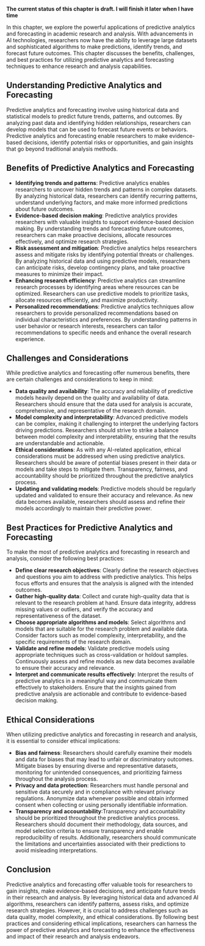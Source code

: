**The current status of this chapter is draft. I will finish it later when I have time**

In this chapter, we explore the powerful applications of predictive analytics and forecasting in academic research and analysis. With advancements in AI technologies, researchers now have the ability to leverage large datasets and sophisticated algorithms to make predictions, identify trends, and forecast future outcomes. This chapter discusses the benefits, challenges, and best practices for utilizing predictive analytics and forecasting techniques to enhance research and analysis capabilities.

Understanding Predictive Analytics and Forecasting
--------------------------------------------------

Predictive analytics and forecasting involve using historical data and statistical models to predict future trends, patterns, and outcomes. By analyzing past data and identifying hidden relationships, researchers can develop models that can be used to forecast future events or behaviors. Predictive analytics and forecasting enable researchers to make evidence-based decisions, identify potential risks or opportunities, and gain insights that go beyond traditional analysis methods.

Benefits of Predictive Analytics and Forecasting
------------------------------------------------

* **Identifying trends and patterns**: Predictive analytics enables researchers to uncover hidden trends and patterns in complex datasets. By analyzing historical data, researchers can identify recurring patterns, understand underlying factors, and make more informed predictions about future outcomes.
* **Evidence-based decision making**: Predictive analytics provides researchers with valuable insights to support evidence-based decision making. By understanding trends and forecasting future outcomes, researchers can make proactive decisions, allocate resources effectively, and optimize research strategies.
* **Risk assessment and mitigation**: Predictive analytics helps researchers assess and mitigate risks by identifying potential threats or challenges. By analyzing historical data and using predictive models, researchers can anticipate risks, develop contingency plans, and take proactive measures to minimize their impact.
* **Enhancing research efficiency**: Predictive analytics can streamline research processes by identifying areas where resources can be optimized. Researchers can use predictive models to prioritize tasks, allocate resources efficiently, and maximize productivity.
* **Personalized recommendations**: Predictive analytics techniques allow researchers to provide personalized recommendations based on individual characteristics and preferences. By understanding patterns in user behavior or research interests, researchers can tailor recommendations to specific needs and enhance the overall research experience.

Challenges and Considerations
-----------------------------

While predictive analytics and forecasting offer numerous benefits, there are certain challenges and considerations to keep in mind:

* **Data quality and availability**: The accuracy and reliability of predictive models heavily depend on the quality and availability of data. Researchers should ensure that the data used for analysis is accurate, comprehensive, and representative of the research domain.
* **Model complexity and interpretability**: Advanced predictive models can be complex, making it challenging to interpret the underlying factors driving predictions. Researchers should strive to strike a balance between model complexity and interpretability, ensuring that the results are understandable and actionable.
* **Ethical considerations**: As with any AI-related application, ethical considerations must be addressed when using predictive analytics. Researchers should be aware of potential biases present in their data or models and take steps to mitigate them. Transparency, fairness, and accountability should be prioritized throughout the predictive analytics process.
* **Updating and validating models**: Predictive models should be regularly updated and validated to ensure their accuracy and relevance. As new data becomes available, researchers should assess and refine their models accordingly to maintain their predictive power.

Best Practices for Predictive Analytics and Forecasting
-------------------------------------------------------

To make the most of predictive analytics and forecasting in research and analysis, consider the following best practices:

* **Define clear research objectives**: Clearly define the research objectives and questions you aim to address with predictive analytics. This helps focus efforts and ensures that the analysis is aligned with the intended outcomes.
* **Gather high-quality data**: Collect and curate high-quality data that is relevant to the research problem at hand. Ensure data integrity, address missing values or outliers, and verify the accuracy and representativeness of the dataset.
* **Choose appropriate algorithms and models**: Select algorithms and models that are suitable for the research problem and available data. Consider factors such as model complexity, interpretability, and the specific requirements of the research domain.
* **Validate and refine models**: Validate predictive models using appropriate techniques such as cross-validation or holdout samples. Continuously assess and refine models as new data becomes available to ensure their accuracy and relevance.
* **Interpret and communicate results effectively**: Interpret the results of predictive analytics in a meaningful way and communicate them effectively to stakeholders. Ensure that the insights gained from predictive analysis are actionable and contribute to evidence-based decision making.

Ethical Considerations
----------------------

When utilizing predictive analytics and forecasting in research and analysis, it is essential to consider ethical implications:

* **Bias and fairness**: Researchers should carefully examine their models and data for biases that may lead to unfair or discriminatory outcomes. Mitigate biases by ensuring diverse and representative datasets, monitoring for unintended consequences, and prioritizing fairness throughout the analysis process.
* **Privacy and data protection**: Researchers must handle personal and sensitive data securely and in compliance with relevant privacy regulations. Anonymize data whenever possible and obtain informed consent when collecting or using personally identifiable information.
* **Transparency and accountability**:Transparency and accountability should be prioritized throughout the predictive analytics process. Researchers should document their methodology, data sources, and model selection criteria to ensure transparency and enable reproducibility of results. Additionally, researchers should communicate the limitations and uncertainties associated with their predictions to avoid misleading interpretations.

Conclusion
----------

Predictive analytics and forecasting offer valuable tools for researchers to gain insights, make evidence-based decisions, and anticipate future trends in their research and analysis. By leveraging historical data and advanced AI algorithms, researchers can identify patterns, assess risks, and optimize research strategies. However, it is crucial to address challenges such as data quality, model complexity, and ethical considerations. By following best practices and considering ethical implications, researchers can harness the power of predictive analytics and forecasting to enhance the effectiveness and impact of their research and analysis endeavors.
